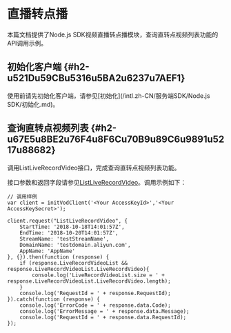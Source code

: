 直播转点播 
==========================

本篇文档提供了Node.js SDK视频直播转点播模块，查询直转点视频列表功能的API调用示例。

初始化客户端 {#h2-u521Du59CBu5316u5BA2u6237u7AEF1}
--------------------------------------------

使用前请先初始化客户端，请参见[初始化](/intl.zh-CN/服务端SDK/Node.js SDK/初始化.md)。

查询直转点视频列表 {#h2-u67E5u8BE2u76F4u8F6Cu70B9u89C6u9891u5217u88682}
--------------------------------------------------------------

调用ListLiveRecordVideo接口，完成查询直转点视频列表功能。

接口参数和返回字段请参见[ListLiveRecordVideo](/intl.zh-CN/服务端API/直播转点播/获取直转点视频列表.md)。调用示例如下：

    // 调用样例
    var client = initVodClient('<Your AccessKeyId>','<Your AccessKeySecret>');
    
    client.request("ListLiveRecordVideo", {
        StartTime: '2018-10-18T14:01:57Z',
        EndTime: '2018-10-20T14:01:57Z',
        StreamName: 'testStreamName',
        DomainName: 'testdomain.aliyun.com',
        AppName: 'AppName'
    }, {}).then(function (response) {
        if (response.LiveRecordVideoList && response.LiveRecordVideoList.LiveRecordVideo){
            console.log('LiveRecordVideoList.size = ' + response.LiveRecordVideoList.LiveRecordVideo.length);
        }
        console.log('RequestId = ' + response.RequestId);
    }).catch(function (response) {
        console.log('ErrorCode = ' + response.data.Code);
        console.log('ErrorMessage = ' + response.data.Message);
        console.log('RequestId = ' + response.data.RequestId);
    });


